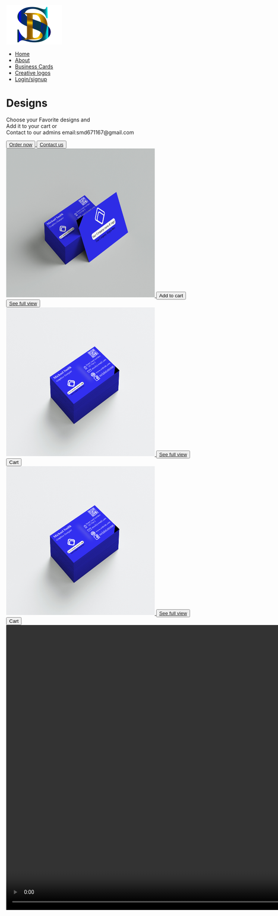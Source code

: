 <html>
<head>
<title>Sahabul Designs</title>
<link rel="stylesheet" href="css.css"
</head>
<body>
<div class="banner">
<div class="navbar">
  <img src="logo.png" class="logo">
  <ul>
        <li><a href="#">Home</a></li>
		<li><a href="#">About</a></li>
		<li><a href="#">Business Cards</a></li>
		<li><a href="#">Creative logos</a></li>
		<li><a href="#">Login/signup</a></li>
  </ul>
</div>
<div class="content">
	<h1>Designs</h1>
	<p> Choose your Favorite designs and <br>Add it to your cart or<br>Contact to our admins email:smd671167@gmail.com</p>
	<div>
		<button type="button"><span></span><a href="www.smd671167@gmail.com"> Order now</button>
		<button type="button"><span></span><a href="https://www.facebook.com/mdsahabul123"> Contact us</button>
	</div>
</div>
</div>
<div class="row">
<div class="column">
<img class="responsive-image" src="Behance 2nd 2.jpg" width="400px" height="400px">
<button type="button">Add to cart </button>
<button type="button"><a href="Behance 2nd 2.jpg">See full view</button>
</div>
<div class="column">
<img class="responsive-image" src="Behance 2nd 3.jpg" width="400px" height="400px">
<button type="button"><a href="Behance 2nd 3.jpg">See full view</button>
<button type="button">Cart</button>
</div>
<div class="column">
<img class="responsive-image" src="Behance 2nd 3.jpg" width="400px" height="400px">
<button type="button"><a href="Behance 2nd 3.jpg">See full view</button>
<button type="button">Cart</button>
</div>
</div>
<div class="video">
<video width="1349" height="766" loop="true" autoplay="true" controls>
  <source src="Thank 10.mp4" type="video/mp4">
</video>
</div>
</body>
</html>
